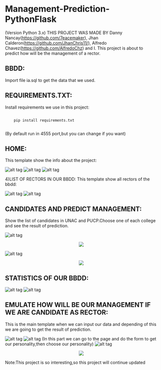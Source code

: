 # Management-Prediction-PythonFlask
(Version Python 3.x)
THIS PROJECT WAS MADE BY Danny Nancay(https://github.com/7eacemaker), Jhan Calderon(https://github.com/JhanChris11/),
Alfredo Chavez(https://github.com/AlfredoChz) and I.
This project is about to predict how will be the management of a rector.

BBDD:
----
Import file ia.sql to get the data that we used.

REQUIREMENTS.TXT:
-----------------
Install requirements we use in this project:

```
		
	pip install requirements.txt
		
```

(By default run in 4555 port,but you can change if you want)

HOME:
-----
This template show the info about the project:

![alt tag](https://github.com/Yei-Linux/Management-Prediction-PythonFlask/blob/master/imgs/Home1.PNG)
![alt tag](https://github.com/Yei-Linux/Management-Prediction-PythonFlask/blob/master/imgs/Home2.PNG)
![alt tag](https://github.com/Yei-Linux/Management-Prediction-PythonFlask/blob/master/imgs/Home3.PNG)

4)LIST OF RECTORS IN OUR BBDD:
This template show all rectors of the bbdd:

![alt tag](https://github.com/Yei-Linux/Management-Prediction-PythonFlask/blob/master/imgs/ShowRectors1.PNG)
![alt tag](https://github.com/Yei-Linux/Management-Prediction-PythonFlask/blob/master/imgs/ShowRectors2.PNG)

CANDIDATES AND PREDICT MANAGEMENT:
----------------------------------
Show the list of candidates in UNAC and PUCP.Choose one of each college and see the result of prediction.

![alt tag](https://github.com/Yei-Linux/Management-Prediction-PythonFlask/blob/master/imgs/ShowCandidat.PNG)

<p align="center">
	<img src="https://github.com/Yei-Linux/Management-Prediction-PythonFlask/blob/master/imgs/ShowCandidat2.PNG">
</p>

![alt tag](https://github.com/Yei-Linux/Management-Prediction-PythonFlask/blob/master/imgs/ShowCandidat3.PNG)

<p align="center">
	<img src="https://github.com/Yei-Linux/Management-Prediction-PythonFlask/blob/master/imgs/ShowCandidat4.PNG">
</p>

STATISTICS OF OUR BBDD:
-----------------------

![alt tag](https://github.com/Yei-Linux/Management-Prediction-PythonFlask/blob/master/imgs/ShowStatistics.PNG)
![alt tag](https://github.com/Yei-Linux/Management-Prediction-PythonFlask/blob/master/imgs/ShowStatistics2.PNG)

EMULATE HOW WILL BE OUR MANAGEMENT IF WE ARE CANDIDATE AS RECTOR:
-----------------------------------------------------------------
This is the main template when we can input our data and depending of this we are going to get the result of prediction.

![alt tag](https://github.com/Yei-Linux/Management-Prediction-PythonFlask/blob/master/imgs/Emulate1.PNG)
![alt tag](https://github.com/Yei-Linux/Management-Prediction-PythonFlask/blob/master/imgs/Emulate2.PNG)
(In this part we can go to the page and do the form to get our personality,then choose our personality)
![alt tag](https://github.com/Yei-Linux/Management-Prediction-PythonFlask/blob/master/imgs/Emulate3.PNG)
<p align="center">
	<img src="https://github.com/Yei-Linux/Management-Prediction-PythonFlask/blob/master/imgs/Emulate4.PNG">
</p>

Note:This project is so interesting,so this project will continue updated

